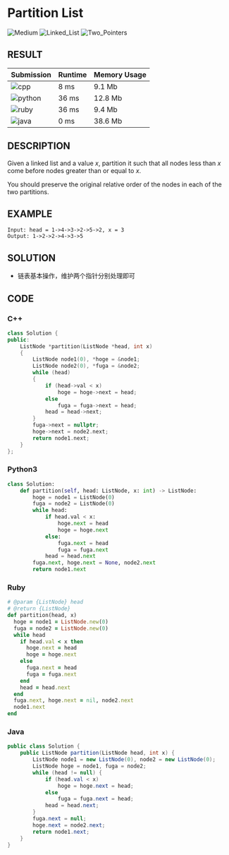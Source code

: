 # Partition List

![Medium](https://img.shields.io/badge/-Medium-f0ad4e.svg) ![Linked_List](https://img.shields.io/badge/链表-Linked_List-007ec6.svg) ![Two_Pointers](https://img.shields.io/badge/双指针法-Two_Pointers-007ec6.svg)

## RESULT

| Submission                                                        | Runtime | Memory Usage |
| ----------------------------------------------------------------- | ------- | ------------ |
| ![cpp](https://img.shields.io/badge/leetcode082-cpp-f34b7d.svg)   | 8 ms    | 9.1 Mb       |
| ![python](https://img.shields.io/badge/leetcode082-py-3572A5.svg) | 36 ms   | 12.8 Mb      |
| ![ruby](https://img.shields.io/badge/leetcode082-rb-701516.svg)   | 36 ms   | 9.4 Mb       |
| ![java](https://img.shields.io/badge/leetcode082-java-b07219.svg) | 0 ms    | 38.6 Mb      |

## DESCRIPTION

Given a linked list and a value *x*, partition it such that all nodes less than *x* come before nodes greater than or equal to *x*.

You should preserve the original relative order of the nodes in each of the two partitions.

## EXAMPLE

```plain
Input: head = 1->4->3->2->5->2, x = 3
Output: 1->2->2->4->3->5
```

## SOLUTION

* 链表基本操作，维护两个指针分别处理即可

## CODE

### C++

```cpp
class Solution {
public:
    ListNode *partition(ListNode *head, int x)
    {
        ListNode node1(0), *hoge = &node1;
        ListNode node2(0), *fuga = &node2;
        while (head)
        {
            if (head->val < x)
                hoge = hoge->next = head;
            else
                fuga = fuga->next = head;
            head = head->next;
        }
        fuga->next = nullptr;
        hoge->next = node2.next;
        return node1.next;
    }
};
```

### Python3

```python
class Solution:
    def partition(self, head: ListNode, x: int) -> ListNode:
        hoge = node1 = ListNode(0)
        fuga = node2 = ListNode(0)
        while head:
            if head.val < x:
                hoge.next = head
                hoge = hoge.next
            else:
                fuga.next = head
                fuga = fuga.next
            head = head.next
        fuga.next, hoge.next = None, node2.next
        return node1.next
```

### Ruby

```ruby
# @param {ListNode} head
# @return {ListNode}
def partition(head, x)
  hoge = node1 = ListNode.new(0)
  fuga = node2 = ListNode.new(0)
  while head
    if head.val < x then
      hoge.next = head
      hoge = hoge.next
    else
      fuga.next = head
      fuga = fuga.next
    end
    head = head.next
  end
  fuga.next, hoge.next = nil, node2.next
  node1.next
end
```

### Java

```java
public class Solution {
    public ListNode partition(ListNode head, int x) {
        ListNode node1 = new ListNode(0), node2 = new ListNode(0);
        ListNode hoge = node1, fuga = node2;
        while (head != null) {
            if (head.val < x)
                hoge = hoge.next = head;
            else
                fuga = fuga.next = head;
            head = head.next;
        }
        fuga.next = null;
        hoge.next = node2.next;
        return node1.next;
    }
}
```
